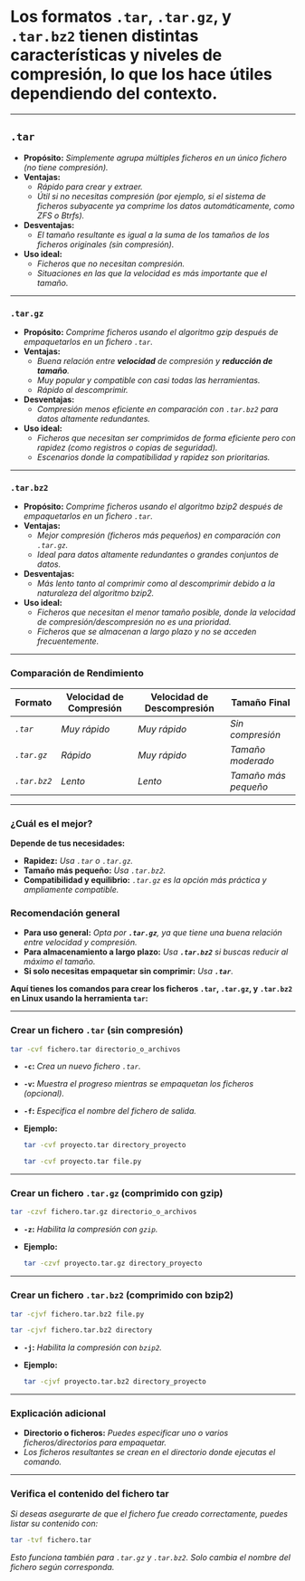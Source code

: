 <!-- Autor: Daniel Benjamin Perez Morales -->
<!-- GitHub: https://github.com/DanielBenjaminPerezMoralesDev13 -->
<!-- Gitlab: https://gitlab.com/DanielBenjaminPerezMoralesDev13 -->
<!-- Correo electrónico: danielperezdev@proton.me -->

# **Los formatos `.tar`, `.tar.gz`, y `.tar.bz2` tienen distintas características y niveles de compresión, lo que los hace útiles dependiendo del contexto.**

---

## **`.tar`**

- **Propósito:** *Simplemente agrupa múltiples ficheros en un único fichero (no tiene compresión).*
- **Ventajas:**
  - *Rápido para crear y extraer.*
  - *Útil si no necesitas compresión (por ejemplo, si el sistema de ficheros subyacente ya comprime los datos automáticamente, como ZFS o Btrfs).*
- **Desventajas:**
  - *El tamaño resultante es igual a la suma de los tamaños de los ficheros originales (sin compresión).*
- **Uso ideal:**
  - *Ficheros que no necesitan compresión.*
  - *Situaciones en las que la velocidad es más importante que el tamaño.*

---

### **`.tar.gz`**

- **Propósito:** *Comprime ficheros usando el algoritmo gzip después de empaquetarlos en un fichero `.tar`.*
- **Ventajas:**
  - *Buena relación entre **velocidad** de compresión y **reducción de tamaño**.*
  - *Muy popular y compatible con casi todas las herramientas.*
  - *Rápido al descomprimir.*
- **Desventajas:**
  - *Compresión menos eficiente en comparación con `.tar.bz2` para datos altamente redundantes.*
- **Uso ideal:**
  - *Ficheros que necesitan ser comprimidos de forma eficiente pero con rapidez (como registros o copias de seguridad).*
  - *Escenarios donde la compatibilidad y rapidez son prioritarias.*

---

### **`.tar.bz2`**

- **Propósito:** *Comprime ficheros usando el algoritmo bzip2 después de empaquetarlos en un fichero `.tar`.*
- **Ventajas:**
  - *Mejor compresión (ficheros más pequeños) en comparación con `.tar.gz`.*
  - *Ideal para datos altamente redundantes o grandes conjuntos de datos.*
- **Desventajas:**
  - *Más lento tanto al comprimir como al descomprimir debido a la naturaleza del algoritmo bzip2.*
- **Uso ideal:**
  - *Ficheros que necesitan el menor tamaño posible, donde la velocidad de compresión/descompresión no es una prioridad.*
  - *Ficheros que se almacenan a largo plazo y no se acceden frecuentemente.*

---

### **Comparación de Rendimiento**

| **Formato**  | **Velocidad de Compresión** | **Velocidad de Descompresión** | **Tamaño Final**     |
| ------------ | --------------------------- | ------------------------------ | -------------------- |
| *`.tar`*     | *Muy rápido*                | *Muy rápido*                   | *Sin compresión*     |
| *`.tar.gz`*  | *Rápido*                    | *Muy rápido*                   | *Tamaño moderado*    |
| *`.tar.bz2`* | *Lento*                     | *Lento*                        | *Tamaño más pequeño* |

---

### **¿Cuál es el mejor?**

**Depende de tus necesidades:**

- **Rapidez:** *Usa `.tar` o `.tar.gz`.*
- **Tamaño más pequeño:** *Usa `.tar.bz2`.*
- **Compatibilidad y equilibrio:** *`.tar.gz` es la opción más práctica y ampliamente compatible.*

### **Recomendación general**

- **Para uso general:** *Opta por **`.tar.gz`**, ya que tiene una buena relación entre velocidad y compresión.*
- **Para almacenamiento a largo plazo:** *Usa **`.tar.bz2`** si buscas reducir al máximo el tamaño.*
- **Si solo necesitas empaquetar sin comprimir:** *Usa **`.tar`**.*

**Aquí tienes los comandos para crear los ficheros `.tar`, `.tar.gz`, y `.tar.bz2` en Linux usando la herramienta `tar`:**

---

### **Crear un fichero `.tar` (sin compresión)**

```bash
tar -cvf fichero.tar directorio_o_archivos
```

- **`-c`:** *Crea un nuevo fichero `.tar`.*
- **`-v`:** *Muestra el progreso mientras se empaquetan los ficheros (opcional).*
- **`-f`:** *Especifica el nombre del fichero de salida.*
- **Ejemplo:**

  ```bash
  tar -cvf proyecto.tar directory_proyecto
  ```

  ```bash
  tar -cvf proyecto.tar file.py
  ```

---

### **Crear un fichero `.tar.gz` (comprimido con gzip)**

```bash
tar -czvf fichero.tar.gz directorio_o_archivos
```

- **`-z`:** *Habilita la compresión con `gzip`.*
- **Ejemplo:**

  ```bash
  tar -czvf proyecto.tar.gz directory_proyecto
  ```

---

### **Crear un fichero `.tar.bz2` (comprimido con bzip2)**

```bash
tar -cjvf fichero.tar.bz2 file.py
```

```bash
tar -cjvf fichero.tar.bz2 directory
```

- **`-j`:** *Habilita la compresión con `bzip2`.*
- **Ejemplo:**

  ```bash
  tar -cjvf proyecto.tar.bz2 directory_proyecto
  ```

---

### **Explicación adicional**

- **Directorio o ficheros:** *Puedes especificar uno o varios ficheros/directorios para empaquetar.*
- *Los ficheros resultantes se crean en el directorio donde ejecutas el comando.*

---

### **Verifica el contenido del fichero tar**

*Si deseas asegurarte de que el fichero fue creado correctamente, puedes listar su contenido con:*

```bash
tar -tvf fichero.tar
```

*Esto funciona también para `.tar.gz` y `.tar.bz2`. Solo cambia el nombre del fichero según corresponda.*
